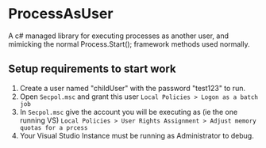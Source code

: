 # ProcessAsUser
A c# managed library for executing processes as another user, and mimicking the normal Process.Start(); framework methods used normally.

## Setup requirements to start work

1. Create a user named "childUser" with the password "test123" to run.
2. Open `Secpol.msc` and grant this user `Local Policies > Logon as a batch job`
3. In `Secpol.msc` give the account you will be executing as (ie the one running VS) `Local Policies > User Rights Assignment > Adjust memory quotas for a prcess`
4. Your Visual Studio Instance must be running as Administrator to debug.

